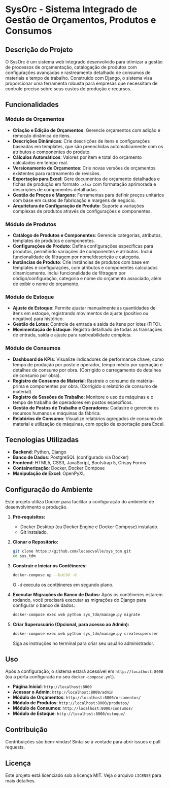 # SysOrc - Sistema Integrado de Gestão de Orçamentos, Produtos e Consumos

## Descrição do Projeto

O SysOrc é um sistema web integrado desenvolvido para otimizar a gestão de processos de orçamentação, catalogação de produtos com configurações avançadas e rastreamento detalhado de consumos de materiais e tempo de trabalho. Construído com Django, o sistema visa proporcionar uma ferramenta robusta para empresas que necessitam de controle preciso sobre seus custos de produção e recursos.

## Funcionalidades

### Módulo de Orçamentos
- **Criação e Edição de Orçamentos**: Gerencie orçamentos com adição e remoção dinâmica de itens.
- **Descrições Dinâmicas**: Crie descrições de itens e configurações baseadas em templates, que são preenchidas automaticamente com os atributos e componentes do produto.
- **Cálculos Automáticos**: Valores por item e total do orçamento calculados em tempo real.
- **Versionamento de Orçamentos**: Crie novas versões de orçamentos existentes para rastreamento de revisões.
- **Exportação para Excel**: Gere documentos de orçamento detalhados e fichas de produção em formato `.xlsx` com formatação aprimorada e descrições de componentes detalhadas.
- **Gestão de Preços e Margens**: Ferramentas para definir preços unitários com base em custos de fabricação e margens de negócio.
- **Arquitetura de Configuração de Produto**: Suporte a variações complexas de produtos através de configurações e componentes.

### Módulo de Produtos
- **Catálogo de Produtos e Componentes**: Gerencie categorias, atributos, templates de produtos e componentes.
- **Configurações de Produto**: Defina configurações específicas para produtos, permitindo variações de componentes e atributos. Inclui funcionalidade de filtragem por nome/descrição e categoria.
- **Instâncias de Produto**: Crie instâncias de produtos com base em templates e configurações, com atributos e componentes calculados dinamicamente. Inclui funcionalidade de filtragem por código/configuração, categoria e nome do orçamento associado, além de exibir o nome do orçamento.

### Módulo de Estoque
- **Ajuste de Estoque**: Permite ajustar manualmente as quantidades de itens em estoque, registrando movimentos de ajuste (positivo ou negativo) para histórico.
- **Gestão de Lotes**: Controle de entrada e saída de itens por lotes (FIFO).
- **Movimentação de Estoque**: Registro detalhado de todas as transações de entrada, saída e ajuste para rastreabilidade completa.

### Módulo de Consumos
- **Dashboard de KPIs**: Visualize indicadores de performance chave, como tempo de produção por posto e operador, tempo médio por operação e detalhes de consumo por obra. (Corrigido o carregamento de detalhes de consumo por obra).
- **Registro de Consumo de Material**: Rastreie o consumo de matéria-prima e componentes por obra. (Corrigido o relatório de consumo de material).
- **Registro de Sessões de Trabalho**: Monitore o uso de máquinas e o tempo de trabalho de operadores em postos específicos.
- **Gestão de Postos de Trabalho e Operadores**: Cadastre e gerencie os recursos humanos e máquinas da fábrica.
- **Relatórios de Consumo**: Visualize relatórios agregados de consumo de material e utilização de máquinas, com opção de exportação para Excel.

## Tecnologias Utilizadas

- **Backend**: Python, Django
- **Banco de Dados**: PostgreSQL (configurado via Docker)
- **Frontend**: HTML5, CSS3, JavaScript, Bootstrap 5, Crispy Forms
- **Containerização**: Docker, Docker Compose
- **Manipulação de Excel**: OpenPyXL

## Configuração do Ambiente

Este projeto utiliza Docker para facilitar a configuração do ambiente de desenvolvimento e produção.

1.  **Pré-requisitos:**
    *   Docker Desktop (ou Docker Engine e Docker Compose) instalado.
    *   Git instalado.

2.  **Clonar o Repositório:**
    ```bash
    git clone https://github.com/lucascvalle/sys_tdm.git
    cd sys_tdm
    ```

3.  **Construir e Iniciar os Contêineres:**
    ```bash
    docker-compose up --build -d
    ```
    O `-d` executa os contêineres em segundo plano.

4.  **Executar Migrações do Banco de Dados:**
    Após os contêineres estarem rodando, você precisará executar as migrações do Django para configurar o banco de dados:
    ```bash
    docker-compose exec web python sys_tdm/manage.py migrate
    ```

5.  **Criar Superusuário (Opcional, para acesso ao Admin):**
    ```bash
    docker-compose exec web python sys_tdm/manage.py createsuperuser
    ```
    Siga as instruções no terminal para criar seu usuário administrador.

## Uso

Após a configuração, o sistema estará acessível em `http://localhost:8000` (ou a porta configurada no seu `docker-compose.yml`).

-   **Página Inicial**: `http://localhost:8000`
-   **Acessar o Admin**: `http://localhost:8000/admin`
-   **Módulo de Orçamentos**: `http://localhost:8000/orcamentos/`
-   **Módulo de Produtos**: `http://localhost:8000/produtos/`
-   **Módulo de Consumos**: `http://localhost:8000/consumos/`
-   **Módulo de Estoque**: `http://localhost:8000/estoque/`

## Contribuição

Contribuições são bem-vindas! Sinta-se à vontade para abrir issues e pull requests.

## Licença

Este projeto está licenciado sob a licença MIT. Veja o arquivo `LICENSE` para mais detalhes.